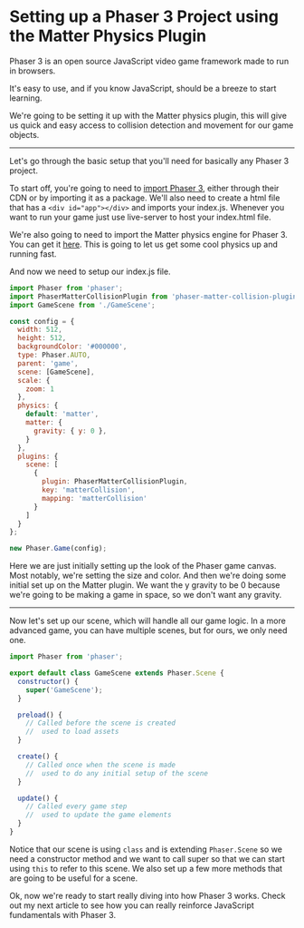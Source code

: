 # Setting up a Phaser 3 Project using the Matter Physics Plugin

Phaser 3 is an open source JavaScript video game framework made to run in browsers.

It's easy to use, and if you know JavaScript, should be a breeze to start learning.

We're going to be setting it up with the Matter physics plugin, this will give us quick and easy access to collision detection and movement for our game objects.
___
Let's go through the basic setup that you'll need for basically any Phaser 3 project.

To start off, you're going to need to [import Phaser 3](1), either through their CDN or by importing it as a package. We'll also need to create a html file that has a `<div id="app"></div>` and imports your index.js. Whenever you want to run your game just use live-server to host your index.html file.

We're also going to need to import the Matter physics engine for Phaser 3. You can get it [here](2). This is going to let us get some cool physics up and running fast.

And now we need to setup our index.js file.
```javascript
import Phaser from 'phaser';
import PhaserMatterCollisionPlugin from 'phaser-matter-collision-plugin';
import GameScene from './GameScene';

const config = {
  width: 512,
  height: 512,
  backgroundColor: '#000000',
  type: Phaser.AUTO,
  parent: 'game',
  scene: [GameScene],
  scale: {
    zoom: 1
  },
  physics: {
    default: 'matter',
    matter: {
      gravity: { y: 0 },
    }
  },
  plugins: {
    scene: [
      {
        plugin: PhaserMatterCollisionPlugin,
        key: 'matterCollision',
        mapping: 'matterCollision'
      }
    ]
  }
};

new Phaser.Game(config);
```
Here we are just initially setting up the look of the Phaser game canvas. Most notably, we're setting the size and color. And then we're doing some initial set up on the Matter plugin. We want the y gravity to be 0 because we're going to be making a game in space, so we don't want any gravity.
___
Now let's set up our scene, which will handle all our game logic. In a more advanced game, you can have multiple scenes, but for ours, we only need one.
```javascript
import Phaser from 'phaser';

export default class GameScene extends Phaser.Scene {
  constructor() {
    super('GameScene');
  }

  preload() {
    // Called before the scene is created
    //  used to load assets
  }

  create() {
    // Called once when the scene is made
    //  used to do any initial setup of the scene
  }

  update() {
    // Called every game step
    //  used to update the game elements
  }
}
```
Notice that our scene is using `class` and is extending `Phaser.Scene` so we need a constructor method and we want to call super so that we can start using `this` to refer to this scene. We also set up a few more methods that are going to be useful for a scene.

Ok, now we're ready to start really diving into how Phaser 3 works. Check out my next article to see how you can really reinforce JavaScript fundamentals with Phaser 3.

[1]:https://phaser.io/phaser3/gettingstarted
[2]:https://github.com/mikewesthad/phaser-matter-collision-plugin